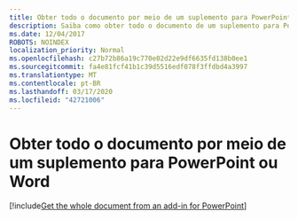 ```yaml
---
title: Obter todo o documento por meio de um suplemento para PowerPoint
description: Saiba como obter todo o documento de um suplemento para PowerPoint ou Word.
ms.date: 12/04/2017
ROBOTS: NOINDEX
localization_priority: Normal
ms.openlocfilehash: c27b72b86a19c770e02d22e9df6635fd138b0ee1
ms.sourcegitcommit: fa4e81fcf41b1c39d5516edf078f3ffdbd4a3997
ms.translationtype: MT
ms.contentlocale: pt-BR
ms.lasthandoff: 03/17/2020
ms.locfileid: "42721006"
---
```

# <a name="get-the-whole-document-from-an-add-in-for-powerpoint-or-word"></a>Obter todo o documento por meio de um suplemento para PowerPoint ou Word

[!include[Get the whole document from an add-in for PowerPoint](../includes/file-get-the-whole-document-from-an-add-in-for-powerpoint-or-word.md)]
